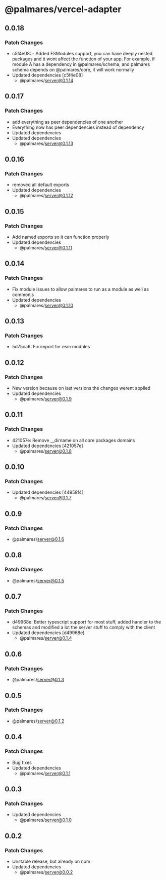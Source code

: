 # @palmares/vercel-adapter

## 0.0.18

### Patch Changes

- c5f4e08: - Added ESModules support, you can have deeply nested packages and it wont affect the function of your app. For example, if module A has a dependency in @palmares/schema, and palmares schema depends on @palmares/core, it will work normally
- Updated dependencies [c5f4e08]
  - @palmares/server@0.1.14

## 0.0.17

### Patch Changes

- add everything as peer dependencies of one another
- Everything now has peer dependencies instead of dependency
- Updated dependencies
- Updated dependencies
  - @palmares/server@0.1.13

## 0.0.16

### Patch Changes

- removed all default exports
- Updated dependencies
  - @palmares/server@0.1.12

## 0.0.15

### Patch Changes

- Add named exports so it can function properly
- Updated dependencies
  - @palmares/server@0.1.11

## 0.0.14

### Patch Changes

- Fix module issues to allow palmares to run as a module as well as commonjs
- Updated dependencies
  - @palmares/server@0.1.10

## 0.0.13

### Patch Changes

- 5d75ca6: Fix import for esm modules

## 0.0.12

### Patch Changes

- New version because on last versions the changes werent applied
- Updated dependencies
  - @palmares/server@0.1.9

## 0.0.11

### Patch Changes

- 421057e: Remove \_\_dirname on all core packages domains
- Updated dependencies [421057e]
  - @palmares/server@0.1.8

## 0.0.10

### Patch Changes

- Updated dependencies [44958f4]
  - @palmares/server@0.1.7

## 0.0.9

### Patch Changes

- @palmares/server@0.1.6

## 0.0.8

### Patch Changes

- @palmares/server@0.1.5

## 0.0.7

### Patch Changes

- d49968e: Better typescript support for most stuff, added handler to the schemas and modified a lot the server stuff to comply with the client
- Updated dependencies [d49968e]
  - @palmares/server@0.1.4

## 0.0.6

### Patch Changes

- @palmares/server@0.1.3

## 0.0.5

### Patch Changes

- @palmares/server@0.1.2

## 0.0.4

### Patch Changes

- Bug fixes
- Updated dependencies
  - @palmares/server@0.1.1

## 0.0.3

### Patch Changes

- Updated dependencies
  - @palmares/server@0.1.0

## 0.0.2

### Patch Changes

- Unstable release, but already on npm
- Updated dependencies
  - @palmares/server@0.0.2

